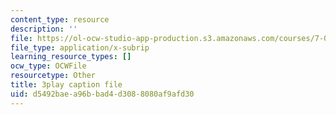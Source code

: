 ```yaml
---
content_type: resource
description: ''
file: https://ol-ocw-studio-app-production.s3.amazonaws.com/courses/7-016-introductory-biology-fall-2018/d5492baea96bbad4d3088080af9afd30_hDppkpYcBdg.srt
file_type: application/x-subrip
learning_resource_types: []
ocw_type: OCWFile
resourcetype: Other
title: 3play caption file
uid: d5492bae-a96b-bad4-d308-8080af9afd30
---
```

